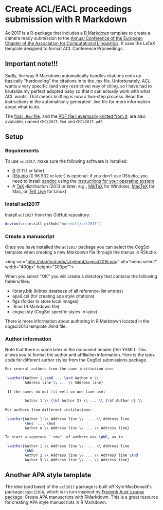 # Create ACL/EACL proceedings submission with R Markdown
Acl2017 is a R-package that includes a [R Markdown](http://rmarkdown.rstudio.com/) template to create a camera ready submission to the [Annual Conference of the European Chapter of the Association for Computational Linguistics](http://eacl2017.org/images/site/eacl-2017-template.zip). It uses the LaTeX template designed to format ACL Conference Proceedings.

## Important note!!!
Sadly, the way R Markdown automatically handles citations ends up basically "hardcoding" the citations in to the .tex file.  Unfortunately, ACL wants a very specific (and very restrictive) way of citing, so I have had to brutalize my perfect adopted baby so that it can actually work with what ACL wants.  That means knitting is now a two-step process. Read the instructions in the automatically generated `.Rmd` file for more information about what to do.

The [final `.Rmd` file](https://raw.githubusercontent.com/burchill/acl2017/master/CMCL2017.Rmd), and the [PDF file I eventually knitted from it](https://raw.githubusercontent.com/burchill/acl2017/master/CMCL2017.pdf), are also available, named `CMCL2017.Rmd` and `CMCL2017.pdf`.


## Setup
### Requirements
To use `acl2017`, make sure the following software is installed:

- [R](http://www.r-project.org/) (2.11.1 or later)
- [RStudio](http://www.rstudio.com/) (0.98.932 or later) is optional; if you don't use RStudio, you need to install [pandoc](http://johnmacfarlane.net/pandoc/) using the [instructions for your operating system](https://github.com/rstudio/rmarkdown/blob/master/PANDOC.md)
- A [TeX](http://de.wikipedia.org/wiki/TeX) distribution (2013 or later; e.g., [MikTeX](http://miktex.org/) for Windows, [MacTeX](https://tug.org/mactex/) for Mac, or [TeX Live](http://www.tug.org/texlive/) for Linux)
 
### Install acl2017
Install `acl2017` from this GitHub repository:

```S
devtools::install_github("burchill/acl2017")
```

### Create a manuscript
Once you have installed the `acl2017` package you can select the CogSci template when creating a new Markdown file through the menus in RStudio.

<img src="http://stanford.edu/~kylem4/cogsci2016.png" alt="menu select" width="400px" height="300px"">

When you select "OK" you will create a directory that contains the following folders/files:

* library.bib (bibtex database of all reference-list entries)
* apa6.csl (for creating apa style citations)
* figs (folder to store local images)
* .Rmd (R Markdown file)
* cogsci.sty (CogSci specific styles in latex)

There is more information about authoring in R Markdown located in the cogsci2016 template .Rmd file.

### Author information

Note that there is some latex in the document header (the YAML). This allows you to 
format the author and affiliation information. Here is the latex code for different author styles from the CogSci submissions package.

```latex
For several authors from the same institution use: 
 
 \author{Author 1 \and ... \and Author n \\
         Address line \\ ... \\ Address line}
 
 If the names do not fit well on one line use:
 
         Author 1 \\ {\bf Author 2} \\ ... \\ {\bf Author n} \\
 
For authors from different institutions:
 
 \author{Author 1 \\ Address line \\  ... \\ Address line
         \And  ... \And
         Author n \\ Address line \\ ... \\ Address line}
 
To start a seperate ``row'' of authors use \AND, as in
 
 \author{Author 1 \\ Address line \\  ... \\ Address line
         \AND
         Author 2 \\ Address line \\ ... \\ Address line \And
         Author 3 \\ Address line \\ ... \\ Address line}
```

## Another APA style template
The idea (and base) of the `acl2017` package is built off Kyle MacDonald's package`cogsci2016`, which is in turn inspired by [Frederik Aust's papaj package](https://github.com/crsh/papaja): Create APA manuscripts with RMarkdown. This is a great resource for creating APA style manuscripts in R Markdown.

